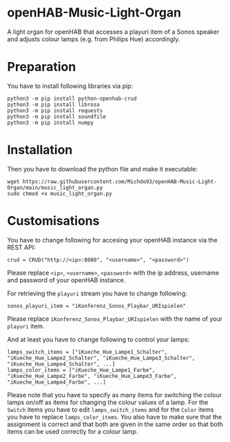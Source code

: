 # openHAB-Music-Light-Organ
A light organ for openHAB that accesses a playuri item of a Sonos speaker and adjusts colour lamps (e.g. from Philips Hue) accordingly.

# Preparation

You have to install following libraries via pip:

```
python3 -m pip install python-openhab-crud
python3 -m pip install librosa
python3 -m pip install requests
python3 -m pip install soundfile
python3 -m pip install numpy
```

# Installation

Then you have to download the python file and make it executable:

```
wget https://raw.githubusercontent.com/Michdo93/openHAB-Music-Light-Organ/main/music_light_organ.py
sudo chmod +x music_light_organ.py
```

# Customisations

You have to change following for accesing your openHAB instance via the REST API:

```
crud = CRUD("http://<ip>:8080", "<username>", "<password>")
```

Please replace `<ip>`, `<username>`, `<password>` with the ip address, username and password of your openHAB instance.

For retrieving the `playuri` stream you have to change following:

```
sonos_playuri_item = "iKonferenz_Sonos_Playbar_URIspielen"
```

Please replace `iKonferenz_Sonos_Playbar_URIspielen` with the name of your `playuri` item.

And at least you have to change following to control your lamps:

```
lamps_switch_items = ["iKueche_Hue_Lampe1_Schalter", "iKueche_Hue_Lampe2_Schalter", "iKueche_Hue_Lampe3_Schalter", "iKueche_Hue_Lampe4_Schalter", ...]
lamps_color_items = ["iKueche_Hue_Lampe1_Farbe", "iKueche_Hue_Lampe2_Farbe", "iKueche_Hue_Lampe3_Farbe", "iKueche_Hue_Lampe4_Farbe", ...]
```

Please note that you have to specify as many items for switching the colour lamps on/off as items for changing the colour values of a lamp. For the `Switch` items you have to edit `lamps_switch_items` and for the `Color` items you have to replace `lamps_color_items`. You also have to make sure that the assignment is correct and that both are given in the same order so that both items can be used correctly for a colour lamp.
